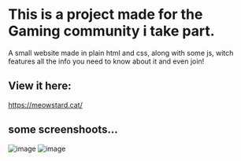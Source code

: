# This is a project made for the Gaming community i take part. 
A small website made in plain html and css, along with some js, witch features all the info you need to know about it and even join!

## View it here: 
https://meowstard.cat/
## some screenshoots...
![image](https://github.com/user-attachments/assets/8509f59e-9825-4540-bb85-57102d01f20c)
![image](https://github.com/user-attachments/assets/2d79614b-9322-4bc5-b5d6-ccf1b26cc7a5)

